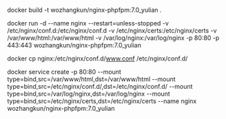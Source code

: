 docker build -t wozhangkun/nginx-phpfpm:7.0_yulian .

docker run -d --name nginx --restart=unless-stopped -v /etc/nginx/conf.d:/etc/nginx/conf.d -v /etc/nginx/certs:/etc/nginx/certs -v /var/www/html:/var/www/html -v /var/log/nginx:/var/log/nginx -p 80:80 -p 443:443 wozhangkun/nginx-phpfpm:7.0_yulian

docker cp nginx:/etc/nginx/conf.d/www.conf /etc/nginx/conf.d/

docker service create -p 80:80 --mount type=bind,src=/var/www/html,dst=/var/www/html --mount type=bind,src=/etc/nginx/conf.d/,dst=/etc/nginx/conf.d/ --mount type=bind,src=/var/log/nginx,dst=/var/log/nginx --mount type=bind,src=/etc/nginx/certs,dst=/etc/nginx/certs --name nginx wozhangkun/nginx-phpfpm:7.0_yulian
